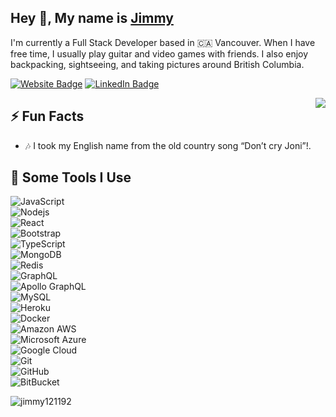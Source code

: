 <h2>Hey 👋, My name is <a href="https://jimmytruong.ca">Jimmy</a></h2>
<p>I'm currently a Full Stack Developer based in 🇨🇦 Vancouver. When I have free time, I usually play guitar and video games with friends. I also enjoy backpacking, sightseeing, and taking pictures around British Columbia.</p>
<p><a href="https://jimmytruong.ca"><img src="https://img.shields.io/badge/-jimmytruong.ca-4E69C8?style=flat-square&amp;labelColor=4E69C8&amp;logo=Firefox&amp;link=https://jimmytruong.ca" alt="Website Badge"></a> <a href="https://www.linkedin.com/in/jimmy1211/"><img src="https://img.shields.io/badge/-@jimmy1211-0077B5?style=flat-square&amp;labelColor=0077B5&amp;logo=LinkedIn&amp;link=https://www.linkedin.com/in/jimmy1211/" alt="LinkedIn Badge"></a></p>
<img align="right" src="https://alonedreamer.com/jimmymedia/images/jimmy-animated.gif" />
<h2>⚡️ Fun Facts</h2>
<ul>
<li>🎶 I took my English name from the old country song “Don’t cry Joni”!.</li>
</ul>
<h2>🚀 Some Tools I Use</h2>
<p align="left">
<p><img src="https://img.shields.io/badge/-JavaScript-black?style=flat-square&amp;logo=javascript" alt="JavaScript"><br>
<img src="https://img.shields.io/badge/-Nodejs-black?style=flat-square&amp;logo=Node.js" alt="Nodejs"><br>
<img src="https://img.shields.io/badge/-React-black?style=flat-square&amp;logo=react" alt="React"><br>
<img src="https://img.shields.io/badge/-Bootstrap-563D7C?style=flat-square&amp;logo=bootstrap" alt="Bootstrap"><br>
<img src="https://img.shields.io/badge/-TypeScript-007ACC?style=flat-square&amp;logo=typescript" alt="TypeScript"><br>
<img src="https://img.shields.io/badge/-MongoDB-black?style=flat-square&amp;logo=mongodb" alt="MongoDB"><br>
<img src="https://img.shields.io/badge/-Redis-black?style=flat-square&amp;logo=Redis" alt="Redis"><br>
<img src="https://img.shields.io/badge/-GraphQL-E10098?style=flat-square&amp;logo=graphql" alt="GraphQL"><br>
<img src="https://img.shields.io/badge/-Apollo%20GraphQL-311C87?style=flat-square&amp;logo=apollo-graphql" alt="Apollo GraphQL"><br>
<img src="https://img.shields.io/badge/-MySQL-black?style=flat-square&amp;logo=mysql" alt="MySQL"><br>
<img src="https://img.shields.io/badge/-Heroku-430098?style=flat-square&amp;logo=heroku" alt="Heroku"><br>
<img src="https://img.shields.io/badge/-Docker-black?style=flat-square&amp;logo=docker" alt="Docker"><br>
<img src="https://img.shields.io/badge/Amazon%20AWS-232F3E?style=flat-square&amp;logo=amazon-aws" alt="Amazon AWS"><br>
<img src="https://img.shields.io/badge/Microsoft%20Azure-232F7E?style=flat-square&amp;logo=microsoft-azure" alt="Microsoft Azure"><br>
<img src="https://img.shields.io/badge/Google%20Cloud-black?style=flat-square&amp;logo=google-cloud" alt="Google Cloud"><br>
<img src="https://img.shields.io/badge/-Git-black?style=flat-square&amp;logo=git" alt="Git"><br>
<img src="https://img.shields.io/badge/-GitHub-181717?style=flat-square&amp;logo=github" alt="GitHub"><br>
<img src="https://img.shields.io/badge/-BitBucket-darkblue?style=flat-square&amp;logo=bitbucket" alt="BitBucket"></p>
</p>
<img src="https://github-readme-stats.vercel.app/api?username=jimmy121192&show_icons=true&count_private=true" alt="jimmy121192" />
